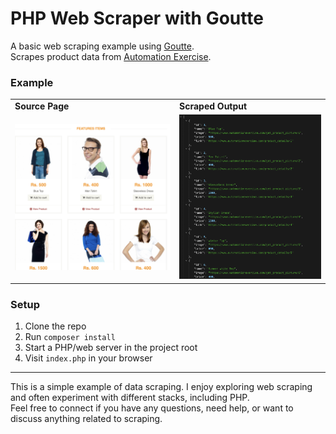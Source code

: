 # PHP Web Scraper with Goutte

A basic web scraping example using [Goutte](https://github.com/FriendsOfPHP/Goutte).  
Scrapes product data from [Automation Exercise](https://www.automationexercise.com/).

### Example

<table>
  <tr>
    <td><b>Source Page</b></td>
    <td><b>Scraped Output</b></td>
  </tr>
  <tr>
    <td><img src="screenshots/webpage.png" width="100%"></td>
    <td><img src="screenshots/api.png" width="100%"></td>
  </tr>
</table>

### Setup

1. Clone the repo
2. Run `composer install`
3. Start a PHP/web server in the project root
4. Visit `index.php` in your browser

<hr/>

This is a simple example of data scraping. I enjoy exploring web scraping and often experiment with different stacks,
including PHP.  
Feel free to connect if you have any questions, need help, or want to discuss anything related to scraping.
